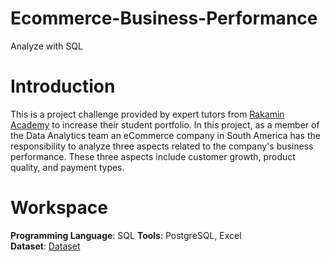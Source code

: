 # Ecommerce-Business-Performance
Analyze with SQL
# Introduction
This is a project challenge provided by expert tutors from [Rakamin Academy](https://www.rakamin.com/) to increase their student portfolio. In this project, as a member of the Data Analytics team an eCommerce company in South America has the responsibility to analyze three aspects related to the company's business performance. These three aspects include customer growth, product quality, and payment types.
# Workspace
**Programming Language**: SQL
**Tools**: PostgreSQL, Excel   
**Dataset**: [Dataset](https://drive.google.com/drive/folders/1G4w0nMajiRqeWGRlwGgzOZ1LcpOadiRZ?usp=sharing) 

